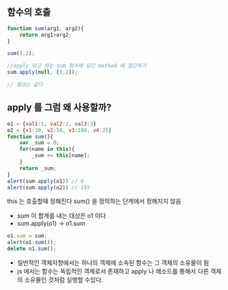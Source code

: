 ## 함수의 호출

```js
function sum(arg1, arg2){
    return arg1+arg2;
}

sum(1,2);

//apply 라고 하는 sum 함수에 담긴 method 에 접근하기
sum.apply(null, [1,2]);

// 결과는 같다
```


## apply 를 그럼 왜 사용할까?

```js
o1 = {val1:1, val2:2, val3:3}
o2 = {v1:10, v2:50, v3:100, v4:25}
function sum(){
    var _sum = 0;
    for(name in this){
        _sum += this[name];
    }
    return _sum;
}
alert(sum.apply(o1)) // 6
alert(sum.apply(o2)) // 185
```

this 는 호출할때 정해진다 sum() 을 정의하는 단계에서 정해지지 않음
- sum 이 합계를 내는 대상은 o1 이다
- sum.apply(o1)  -> o1.sum


```js
o1.sum = sum;
alert(o1.sum());
delete o1.sum();
```


- 일반적인 객체지향에서는 하나의 객체에 소속된 함수는  그 객체의 소유물이 됨
- js 에서는 함수는 독립적인 객체로서 존재하고 apply 나 메소드를 통해서 다른 객체의 소유물인 것처럼 실행할 수있다.

